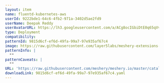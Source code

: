 ```yaml
---
layout: item
name: fluentd-kubernetes-aws
userId: 9222bde1-64c6-4fb2-971a-3402d5ae2fd9
userName: Deepak Reddy
userAvatarURL: https://lh3.googleusercontent.com/a/ACg8ocIGbiDtE0q65qVvAUdzHw8Qky81rM0kSAknIqbgysfDCw=s96-c
type: Deployment
compatibility: 
patternId: 9815d6cf-ef6d-49fa-99a7-97e935af67c4
image: https://raw.githubusercontent.com/layer5labs/meshery-extensions-packages/master/action-assets/design-assets/9815d6cf-ef6d-49fa-99a7-97e935af67c4-light.png,https://raw.githubusercontent.com/layer5labs/meshery-extensions-packages/master/action-assets/design-assets/9815d6cf-ef6d-49fa-99a7-97e935af67c4-dark.png
patternInfo: |
  ""
patternCaveats: |
  ""
URL: 'https://raw.githubusercontent.com/meshery/meshery.io/master/catalog/9815d6cf-ef6d-49fa-99a7-97e935af67c4.yaml'
downloadLink: 9815d6cf-ef6d-49fa-99a7-97e935af67c4.yaml
---
```

